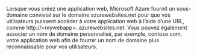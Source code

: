 Lorsque vous créez une application web, Microsoft Azure fournit un sous-domaine convivial sur le domaine azurewebsites.net pour que vos utilisateurs puissent accéder à votre application web à l’aide d’une URL, comme http://&lt;mywebapp&gt;. azurewebsites.net. Vous pouvez également associer un nom de domaine personnalisé, par exemple, contoso.com, votre application web afin de fournir un nom de domaine plus reconnaissable pour vos utilisateurs.